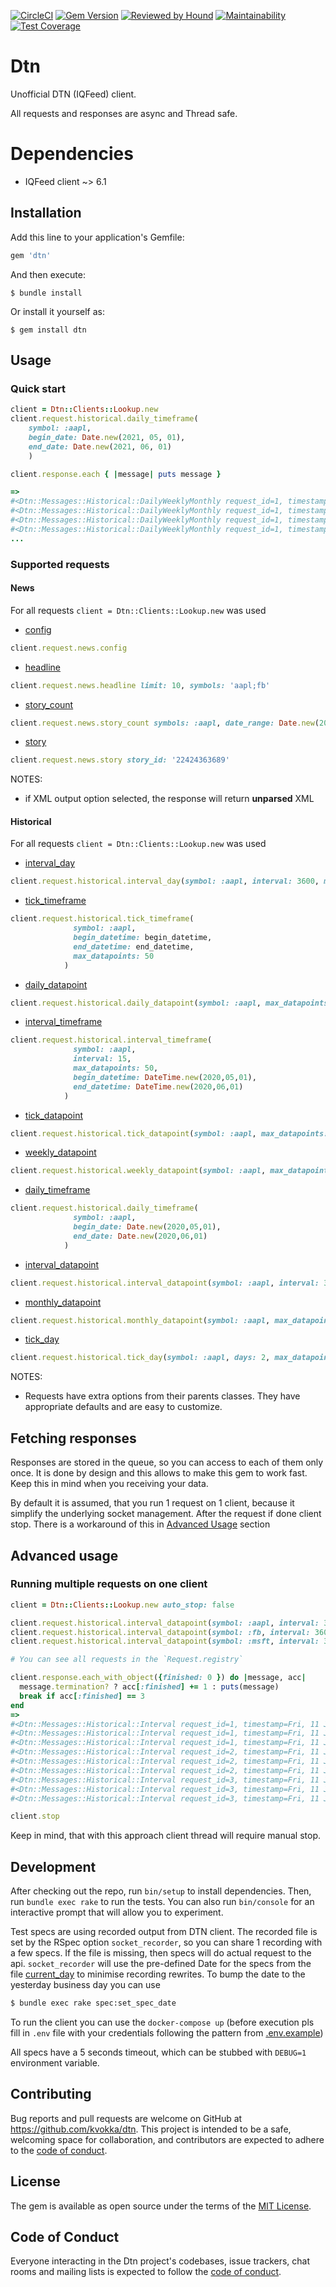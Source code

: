 [![CircleCI](https://circleci.com/gh/kvokka/dtn.svg?style=svg&circle-token=ed32de8a1360f1100f4601ee6d7311fd2b310220)](https://circleci.com/gh/kvokka/dtn)
[![Gem Version](https://img.shields.io/gem/v/dtn.svg)](https://rubygems.org/gems/dtn)
[![Reviewed by Hound](https://img.shields.io/badge/Reviewed_by-Hound-8E64B0.svg)](https://houndci.com)
[![Maintainability](https://api.codeclimate.com/v1/badges/7bf62332c4d163460678/maintainability)](https://codeclimate.com/github/kvokka/dtn/maintainability)
[![Test Coverage](https://api.codeclimate.com/v1/badges/7bf62332c4d163460678/test_coverage)](https://codeclimate.com/github/kvokka/dtn/test_coverage)

# Dtn

Unofficial DTN (IQFeed) client.

All requests and responses are async and Thread safe.

# Dependencies

* IQFeed client ~> 6.1

## Installation

Add this line to your application's Gemfile:

```ruby
gem 'dtn'
```

And then execute:

    $ bundle install

Or install it yourself as:

    $ gem install dtn

## Usage

### Quick start

```ruby
client = Dtn::Clients::Lookup.new
client.request.historical.daily_timeframe(
    symbol: :aapl,
    begin_date: Date.new(2021, 05, 01),
    end_date: Date.new(2021, 06, 01)
    )

client.response.each { |message| puts message }

=>
#<Dtn::Messages::Historical::DailyWeeklyMonthly request_id=1, timestamp=Mon, 03 May 2021 18:06:37 +0000, high=134.07, low=131.83, open=132.04, close=132.54, period_volume=75135100, open_interest=0>
#<Dtn::Messages::Historical::DailyWeeklyMonthly request_id=1, timestamp=Tue, 04 May 2021 18:06:37 +0000, high=131.4899, low=126.7, open=131.19, close=127.85, period_volume=137564718, open_interest=0>
#<Dtn::Messages::Historical::DailyWeeklyMonthly request_id=1, timestamp=Wed, 05 May 2021 18:06:37 +0000, high=130.45, low=127.97, open=129.2, close=128.1, period_volume=84000900, open_interest=0>
#<Dtn::Messages::Historical::DailyWeeklyMonthly request_id=1, timestamp=Thu, 06 May 2021 18:06:37 +0000, high=129.75, low=127.13, open=127.89, close=129.74, period_volume=78128334, open_interest=0>
...
```

### Supported requests

#### News

For all requests `client = Dtn::Clients::Lookup.new` was used

* [config](https://github.com/kvokka/dtn/blob/master/lib/dtn/requests/news/config.rb)
```ruby
client.request.news.config
```
* [headline](https://github.com/kvokka/dtn/blob/master/lib/dtn/requests/news/headline.rb)
```ruby
client.request.news.headline limit: 10, symbols: 'aapl;fb'
```
* [story_count](https://github.com/kvokka/dtn/blob/master/lib/dtn/requests/news/story_count.rb)
```ruby
client.request.news.story_count symbols: :aapl, date_range: Date.new(2020,1,1)..Date.new(2020,2,1)
```
* [story](https://github.com/kvokka/dtn/blob/master/lib/dtn/requests/news/story.rb)
```ruby
client.request.news.story story_id: '22424363689'
```


NOTES:

* if XML output option selected, the response will return **unparsed** XML

#### Historical

For all requests `client = Dtn::Clients::Lookup.new` was used

* [interval_day](https://github.com/kvokka/dtn/blob/master/lib/dtn/requests/historical/interval_day.rb)
```ruby
client.request.historical.interval_day(symbol: :aapl, interval: 3600, max_datapoints: 50, days: 2)
```
* [tick_timeframe](https://github.com/kvokka/dtn/blob/master/lib/dtn/requests/historical/tick_timeframe.rb)
```ruby
client.request.historical.tick_timeframe(
              symbol: :aapl,
              begin_datetime: begin_datetime,
              end_datetime: end_datetime,
              max_datapoints: 50
            )
```
* [daily_datapoint](https://github.com/kvokka/dtn/blob/master/lib/dtn/requests/historical/daily_datapoint.rb)
```ruby
client.request.historical.daily_datapoint(symbol: :aapl, max_datapoints: 50)
```
* [interval_timeframe](https://github.com/kvokka/dtn/blob/master/lib/dtn/requests/historical/interval_timeframe.rb)
```ruby
client.request.historical.interval_timeframe(
              symbol: :aapl,
              interval: 15,
              max_datapoints: 50,
              begin_datetime: DateTime.new(2020,05,01),
              end_datetime: DateTime.new(2020,06,01)
            )
```
* [tick_datapoint](https://github.com/kvokka/dtn/blob/master/lib/dtn/requests/historical/tick_datapoint.rb)
```ruby
client.request.historical.tick_datapoint(symbol: :aapl, max_datapoints: 100)
```
* [weekly_datapoint](https://github.com/kvokka/dtn/blob/master/lib/dtn/requests/historical/weekly_datapoint.rb)
```ruby
client.request.historical.weekly_datapoint(symbol: :aapl, max_datapoints: 10)
```
* [daily_timeframe](https://github.com/kvokka/dtn/blob/master/lib/dtn/requests/historical/daily_timeframe.rb)
```ruby
client.request.historical.daily_timeframe(
              symbol: :aapl,
              begin_date: Date.new(2020,05,01),
              end_date: Date.new(2020,06,01)
            )
```
* [interval_datapoint](https://github.com/kvokka/dtn/blob/master/lib/dtn/requests/historical/interval_datapoint.rb)
```ruby
client.request.historical.interval_datapoint(symbol: :aapl, interval: 3600, max_datapoints: 100)
```
* [monthly_datapoint](https://github.com/kvokka/dtn/blob/master/lib/dtn/requests/historical/monthly_datapoint.rb)
```ruby
client.request.historical.monthly_datapoint(symbol: :aapl, max_datapoints: 10)
```
* [tick_day](https://github.com/kvokka/dtn/blob/master/lib/dtn/requests/historical/tick_day.rb)
```ruby
client.request.historical.tick_day(symbol: :aapl, days: 2, max_datapoints: 50)
```

NOTES:

* Requests have extra options from their parents classes. They have appropriate
defaults and are easy to customize.

## Fetching responses

Responses are stored in the queue, so you can access to each of them only once.
It is done by design and this allows to make this gem to work fast. Keep this in
mind when you receiving your data.

By default it is assumed, that you run 1 request on 1 client, because it simplify
the underlying socket management. After the request if done client stop.
There is a workaround of this in [Advanced Usage](#advanced-usage) section

## Advanced usage

### Running multiple requests on one client

```ruby
client = Dtn::Clients::Lookup.new auto_stop: false

client.request.historical.interval_datapoint(symbol: :aapl, interval: 3600, max_datapoints: 3)
client.request.historical.interval_datapoint(symbol: :fb, interval: 3600, max_datapoints: 3)
client.request.historical.interval_datapoint(symbol: :msft, interval: 3600, max_datapoints: 3)

# You can see all requests in the `Request.registry`

client.response.each_with_object({finished: 0 }) do |message, acc|
  message.termination? ? acc[:finished] += 1 : puts(message)
  break if acc[:finished] == 3
end
=>
#<Dtn::Messages::Historical::Interval request_id=1, timestamp=Fri, 11 Jun 2021 18:00:00 +0000, high=127.28, low=127.2, open=127.22, close=127.26, total_volume=53402051, period_volume=40382, number_of_trades=0>
#<Dtn::Messages::Historical::Interval request_id=1, timestamp=Fri, 11 Jun 2021 19:00:00 +0000, high=127.29, low=127.2, open=127.27, close=127.26, total_volume=53441647, period_volume=35228, number_of_trades=0>
#<Dtn::Messages::Historical::Interval request_id=1, timestamp=Fri, 11 Jun 2021 20:00:00 +0000, high=127.4, low=127.2599, open=127.26, close=127.4, total_volume=53522373, period_volume=73615, number_of_trades=0>
#<Dtn::Messages::Historical::Interval request_id=2, timestamp=Fri, 11 Jun 2021 18:00:00 +0000, high=331.26, low=331.12, open=331.26, close=331.12, total_volume=13583725, period_volume=940, number_of_trades=0>
#<Dtn::Messages::Historical::Interval request_id=2, timestamp=Fri, 11 Jun 2021 19:00:00 +0000, high=331.33, low=331.26, open=331.26, close=331.26, total_volume=13585069, period_volume=586, number_of_trades=0>
#<Dtn::Messages::Historical::Interval request_id=2, timestamp=Fri, 11 Jun 2021 20:00:00 +0000, high=331.4, low=331.26, open=331.26, close=331.4, total_volume=13587916, period_volume=1906, number_of_trades=0>
#<Dtn::Messages::Historical::Interval request_id=3, timestamp=Fri, 11 Jun 2021 18:00:00 +0000, high=257.7, low=257.55, open=257.65, close=257.7, total_volume=18994753, period_volume=4127, number_of_trades=0>
#<Dtn::Messages::Historical::Interval request_id=3, timestamp=Fri, 11 Jun 2021 19:00:00 +0000, high=257.7, low=257.57, open=257.7, close=257.7, total_volume=18996645, period_volume=1100, number_of_trades=0>
#<Dtn::Messages::Historical::Interval request_id=3, timestamp=Fri, 11 Jun 2021 20:00:00 +0000, high=257.7, low=257.61, open=257.61, close=257.65, total_volume=18999612, period_volume=1785, number_of_trades=0>

client.stop
```

Keep in mind, that with this approach client thread will require manual stop.

## Development

After checking out the repo, run `bin/setup` to install dependencies. Then, run
`bundle exec rake` to run the tests. You can also run `bin/console` for an
interactive prompt that will allow you to experiment.

Test specs are using recorded output from DTN client. The recorded file is set
by the RSpec option `socket_recorder`, so you can share 1 recording with a few
specs. If the file is missing, then specs will do actual request to the api.
`socket_recorder` will use the pre-defined Date for the specs from the file
[current_day](https://github.com/kvokka/dtn/blob/master/spec/current_day) to
minimise recording rewrites. To bump the date to the yesterday business day
you can use

```bash
$ bundle exec rake spec:set_spec_date
```

To run the client you can use the `docker-compose up` (before execution pls fill
in `.env` file with your credentials following the pattern from
[.env.example](https://github.com/kvokka/dtn/blob/master/.env.example))

All specs have a 5 seconds timeout, which can be stubbed with `DEBUG=1`
environment variable.

## Contributing

Bug reports and pull requests are welcome on GitHub at https://github.com/kvokka/dtn. This project is intended to be a safe, welcoming space for collaboration, and contributors are expected to adhere to the [code of conduct](https://github.com/kvokka/dtn/blob/master/CODE_OF_CONDUCT.md).

## License

The gem is available as open source under the terms of the [MIT License](https://opensource.org/licenses/MIT).

## Code of Conduct

Everyone interacting in the Dtn project's codebases, issue trackers, chat rooms and mailing lists is expected to follow the [code of conduct](https://github.com/kvokka/dtn/blob/master/CODE_OF_CONDUCT.md).
